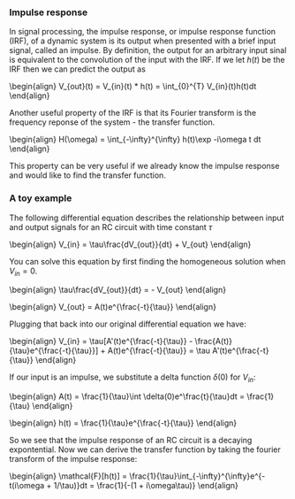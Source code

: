 ### Impulse response

In signal processing, the impulse response, or impulse response function (IRF), of a dynamic system is its output when presented with a brief input signal, called an impulse. By definition, the output for an arbitrary input sinal is equivalent to the convolution of the input with the IRF. If we let $h(t)$ be the IRF then we can predict the output as


\begin{align}
V_{out}(t) = V_{in}(t) * h(t) = \int_{0}^{T} V_{in}(t)h(t)dt 
\end{align}


Another useful property of the IRF is that its Fourier transform is the frequency reponse of the system - the transfer function. 

\begin{align}
H(\omega) = \int_{-\infty}^{\infty} h(t)\exp -i\omega t dt
\end{align}

This property can be very useful if we already know the impulse response and would like to find the transfer function.

### A toy example

The following differential equation describes the relationship between input and output signals for an RC circuit with time constant $\tau$

\begin{align}
V_{in} = \tau\frac{dV_{out}}{dt} + V_{out}
\end{align}

You can solve this equation by first finding the homogeneous solution when $V_{in} = 0$.

\begin{align}
\tau\frac{dV_{out}}{dt} = - V_{out}
\end{align}

\begin{align}
V_{out} = A(t)e^{\frac{-t}{\tau}}
\end{align}

Plugging that back into our original differential equation we have: 

\begin{align}
V_{in} = \tau[A'(t)e^{\frac{-t}{\tau}} - \frac{A(t)}{\tau}e^{\frac{-t}{\tau}}]  + A(t)e^{\frac{-t}{\tau}} = \tau A'(t)e^{\frac{-t}{\tau}}
\end{align}

If our input is an impulse, we substitute a delta function $\delta(0)$ for $V_{in}$: 

\begin{align}
A(t) = \frac{1}{\tau}\int \delta(0)e^\frac{t}{\tau}dt = \frac{1}{\tau}
\end{align}

\begin{align}
h(t) = \frac{1}{\tau}e^{\frac{-t}{\tau}}
\end{align}

So we see that the impulse response of an RC circuit is a decaying expontential. Now we can derive the transfer function by taking the fourier transform of the impulse response:

\begin{align}
\mathcal{F}[h(t)] = \frac{1}{\tau}\int_{-\infty}^{\infty}e^{-t(i\omega + 1/\tau)}dt = \frac{1}{-(1 + i\omega\tau)}
\end{align}
